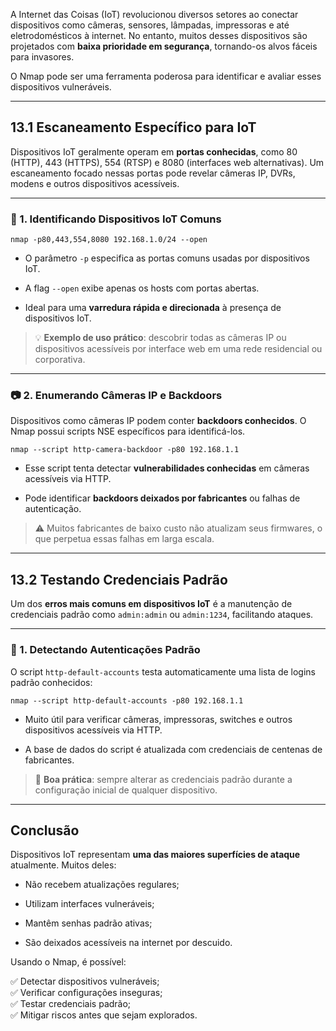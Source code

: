 A Internet das Coisas (IoT) revolucionou diversos setores ao conectar dispositivos como câmeras, sensores, lâmpadas, impressoras e até eletrodomésticos à internet. No entanto, muitos desses dispositivos são projetados com **baixa prioridade em segurança**, tornando-os alvos fáceis para invasores.

O Nmap pode ser uma ferramenta poderosa para identificar e avaliar esses dispositivos vulneráveis.

---

## 13.1 Escaneamento Específico para IoT

Dispositivos IoT geralmente operam em **portas conhecidas**, como 80 (HTTP), 443 (HTTPS), 554 (RTSP) e 8080 (interfaces web alternativas). Um escaneamento focado nessas portas pode revelar câmeras IP, DVRs, modens e outros dispositivos acessíveis.

---

### 🎯 1. Identificando Dispositivos IoT Comuns

`nmap -p80,443,554,8080 192.168.1.0/24 --open`

- O parâmetro `-p` especifica as portas comuns usadas por dispositivos IoT.
    
- A flag `--open` exibe apenas os hosts com portas abertas.
    
- Ideal para uma **varredura rápida e direcionada** à presença de dispositivos IoT.
    

> 💡 **Exemplo de uso prático**: descobrir todas as câmeras IP ou dispositivos acessíveis por interface web em uma rede residencial ou corporativa.

---

### 📷 2. Enumerando Câmeras IP e Backdoors

Dispositivos como câmeras IP podem conter **backdoors conhecidos**. O Nmap possui scripts NSE específicos para identificá-los.

`nmap --script http-camera-backdoor -p80 192.168.1.1`

- Esse script tenta detectar **vulnerabilidades conhecidas** em câmeras acessíveis via HTTP.
    
- Pode identificar **backdoors deixados por fabricantes** ou falhas de autenticação.
    

> ⚠️ Muitos fabricantes de baixo custo não atualizam seus firmwares, o que perpetua essas falhas em larga escala.

---

## 13.2 Testando Credenciais Padrão

Um dos **erros mais comuns em dispositivos IoT** é a manutenção de credenciais padrão como `admin:admin` ou `admin:1234`, facilitando ataques.

---

### 🔐 1. Detectando Autenticações Padrão

O script `http-default-accounts` testa automaticamente uma lista de logins padrão conhecidos:

`nmap --script http-default-accounts -p80 192.168.1.1`

- Muito útil para verificar câmeras, impressoras, switches e outros dispositivos acessíveis via HTTP.
    
- A base de dados do script é atualizada com credenciais de centenas de fabricantes.
    

> 🧠 **Boa prática**: sempre alterar as credenciais padrão durante a configuração inicial de qualquer dispositivo.

---

## Conclusão

Dispositivos IoT representam **uma das maiores superfícies de ataque** atualmente. Muitos deles:

- Não recebem atualizações regulares;
    
- Utilizam interfaces vulneráveis;
    
- Mantêm senhas padrão ativas;
    
- São deixados acessíveis na internet por descuido.
    

Usando o Nmap, é possível:

✅ Detectar dispositivos vulneráveis;  
✅ Verificar configurações inseguras;  
✅ Testar credenciais padrão;  
✅ Mitigar riscos antes que sejam explorados.